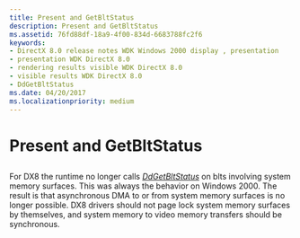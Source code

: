```yaml
---
title: Present and GetBltStatus
description: Present and GetBltStatus
ms.assetid: 76fd88df-18a9-4f00-834d-6683788fc2f6
keywords:
- DirectX 8.0 release notes WDK Windows 2000 display , presentation
- presentation WDK DirectX 8.0
- rendering results visible WDK DirectX 8.0
- visible results WDK DirectX 8.0
- DdGetBltStatus
ms.date: 04/20/2017
ms.localizationpriority: medium
---
```


# Present and GetBltStatus


## <span id="ddk_present_and_getbltstatus_gg"></span><span id="DDK_PRESENT_AND_GETBLTSTATUS_GG"></span>


For DX8 the runtime no longer calls [*DdGetBltStatus*](/windows/win32/api/ddrawint/nc-ddrawint-pdd_surfcb_getbltstatus) on blts involving system memory surfaces. This was always the behavior on Windows 2000. The result is that asynchronous DMA to or from system memory surfaces is no longer possible. DX8 drivers should not page lock system memory surfaces by themselves, and system memory to video memory transfers should be synchronous.

 

